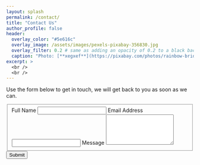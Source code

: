 ```yaml
---
layout: splash
permalink: /contact/
title: "Contact Us"
author_profile: false
header:
  overlay_color: "#5e616c"
  overlay_image: /assets/images/pexels-pixabay-356830.jpg
  overlay_filter: 0.2 # same as adding an opacity of 0.2 to a black background
  caption: "Photo: [**xegxef**](https://pixabay.com/photos/rainbow-bridge-tokyo-bridge-2086645/)"
excerpt: >
  <br />
  <br />
---
```


Use the form below to get in touch, we will get back to you as soon as we can.

<form id="fs-frm" name="simple-contact-form" accept-charset="utf-8" action="https://formspree.io/f/xwkybvdr" method="post" wtx-context="0E9B3B15-751D-4534-8684-1E8FC7440E08">
  <fieldset id="fs-frm-inputs">
    <label for="full-name">Full Name</label>
    <input type="text" name="name" id="full-name" placeholder="" required="" wtx-context="AFD6BDEE-E1E5-4CAE-A7D1-D088958FBB8D">
    <label for="email-address">Email Address</label>
    <input type="email" name="_replyto" id="email-address" placeholder="" required="" wtx-context="0A24A2BC-42F0-4783-8923-F71DFC15E61E">
    <label for="message">Message</label>
    <textarea rows="5" name="message" id="message" placeholder="" required=""></textarea>
    <input type="hidden" name="_subject" id="email-subject" value="Contact Form Submission" wtx-context="BCFF430D-A4ED-4BEF-9604-99558B87B4BF">
  </fieldset>
  <input type="submit" value="Submit" wtx-context="37C1458D-C012-409D-8301-B2D2AED6E9C4">
</form>